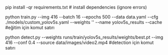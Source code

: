 pip install -qr requirements.txt  # install dependencies (ignore errors)

python train.py --img 416 --batch 16 --epochs 500 --data data.yaml --cfg ./models/custom_yolov5s.yaml --weights '' --name yolov5s_results  --cache #eğitim için komut satırı


python detect.py --weights runs/train/yolov5s_results/weights/best.pt --img 416 --conf 0.4 --source data/images/video2.mp4   #detection için komut satırı
